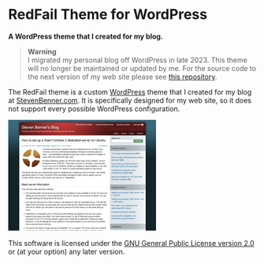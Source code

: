 # RedFail Theme for WordPress

**A WordPress theme that I created for my blog.**

> **Warning**\
> I migrated my personal blog off WordPress in late 2023. This theme will no longer be maintained or updated by me. For the source code to the next version of my web site please see [this repository][repo].

The RedFail theme is a custom [WordPress][wordpress] theme that I created for my blog at [StevenBenner.com][blog]. It is specifically designed for my web site, so it does not support every possible WordPress configuration.

![Theme screenshot](screenshot.png)

This software is licensed under the [GNU General Public License version 2.0][license] or (at your option) any later version.

[repo]: https://github.com/stevenbenner/stevenbenner.com
[wordpress]: https://wordpress.org/
[blog]: https://stevenbenner.com/
[license]: LICENSE.txt
